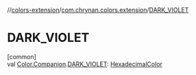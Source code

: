 //[colors-extension](../../index.md)/[com.chrynan.colors.extension](index.md)/[DARK_VIOLET](-d-a-r-k_-v-i-o-l-e-t.md)

# DARK_VIOLET

[common]\
val [Color.Companion](../../../colors-core/colors-core/com.chrynan.colors/-color/-companion/index.md).[DARK_VIOLET](-d-a-r-k_-v-i-o-l-e-t.md): [HexadecimalColor](../../../colors-core/colors-core/com.chrynan.colors/-hexadecimal-color/index.md)
